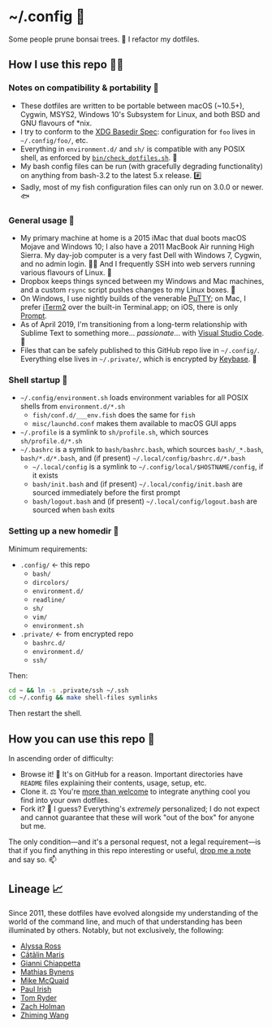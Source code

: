 # ~/.config 🔩

Some people prune bonsai trees. 🌱 I refactor my dotfiles.

## How I use this repo 👩‍💻

### Notes on compatibility & portability 💼

* These dotfiles are written to be portable between macOS (~10.5+), Cygwin,
  MSYS2, Windows 10's Subsystem for Linux, and both BSD and GNU flavours of
  \*nix.
* I try to conform to the [XDG Basedir Spec]: configuration for `foo` lives in
  `~/.config/foo/`, etc.
* Everything in `environment.d/` and `sh/` is compatible with any POSIX shell,
  as enforced by [`bin/check_dotfiles.sh`]. 👮
* My bash config files can be run (with gracefully degrading functionality) on
  anything from bash-3.2 to the latest 5.x release. #️⃣
* Sadly, most of my fish configuration files can only run on 3.0.0 or newer. 🐟

[XDG Basedir Spec]: https://specifications.freedesktop.org/basedir-spec/basedir-spec-latest.html
[`bin/check_dotfiles.sh`]: https://github.com/zgracem/dotconfig/blob/master/bin/check_dotfiles.sh

### General usage 💁

* My primary machine at home is a 2015 iMac that dual boots macOS Mojave and
  Windows 10; I also have a 2011 MacBook Air running High Sierra. My day-job
  computer is a very fast Dell with Windows 7, Cygwin, and no admin login. 🤦‍♀
  And I frequently SSH into web servers running various flavours of Linux. 🐧
* Dropbox keeps things synced between my Windows and Mac machines, and a
  custom `rsync` script pushes changes to my Linux boxes. 🔄
* On Windows, I use nightly builds of the venerable [PuTTY]; on Mac, I prefer
  [iTerm2] over the built-in Terminal.app; on iOS, there is only [Prompt].
* As of April 2019, I'm transitioning from a long-term relationship with Sublime
  Text to something more... _passionate_... with [Visual Studio Code]. 💋
* Files that can be safely published to this GitHub repo live in `~/.config/`.
  Everything else lives in `~/.private/`, which is encrypted by [Keybase]. 🔐

[PuTTY]: https://www.chiark.greenend.org.uk/~sgtatham/putty/
[iTerm2]: https://www.iterm2.com/
[Prompt]: https://panic.com/prompt/
[Visual Studio Code]: https://code.visualstudio.com/
[Keybase]: https://keybase.io/zgm

### Shell startup 🌅

* `~/.config/environment.sh` loads environment variables for all POSIX shells
  from `environment.d/*.sh`
    * `fish/conf.d/___env.fish` does the same for `fish`
    * `misc/launchd.conf` makes them available to macOS GUI apps
* `~/.profile` is a symlink to `sh/profile.sh`, which sources
  `sh/profile.d/*.sh`
* `~/.bashrc` is a symlink to `bash/bashrc.bash`, which sources `bash/_*.bash`,
  `bash/*.d/*.bash`, and (if present) `~/.local/config/bashrc.d/*.bash`
    * `~/.local/config` is a symlink to `~/.config/local/$HOSTNAME/config`, if
      it exists
    * `bash/init.bash` and (if present) `~/.local/config/init.bash` are sourced
      immediately before the first prompt
    * `bash/logout.bash` and (if present) `~/.local/config/logout.bash` are
      sourced when `bash` exits

### Setting up a new homedir 🏡

Minimum requirements:

- `.config/` ← this repo
    - `bash/`
    - `dircolors/`
    - `environment.d/`
    - `readline/`
    - `sh/`
    - `vim/`
    - `environment.sh`
- `.private/` ← from encrypted repo
    - `bashrc.d/`
    - `environment.d/`
    - `ssh/`

Then:

```sh
cd ~ && ln -s .private/ssh ~/.ssh
cd ~/.config && make shell-files symlinks
```

Then restart the shell.

## How you can use this repo 🙋

In ascending order of difficulty:

* Browse it! 👀 It's on GitHub for a reason. Important directories have `README`
  files explaining their contents, usage, setup, etc.
* Clone it. ⚖️ You're [more than welcome][licence] to integrate anything cool
  you find into your own dotfiles.
* Fork it? 🍴 I guess? Everything's _extremely_ personalized; I do not expect and
  cannot guarantee that these will work "out of the box" for anyone but me.

[licence]: https://github.com/zgracem/dotconfig/blob/master/LICENCE

The only condition—and it's a personal request, not a legal requirement—is that
if you find anything in this repo interesting or useful, [drop me a note][email]
and say so. 📫

[email]: mailto:zgm%40inescapable%2eorg

## Lineage 📈

Since 2011, these dotfiles have evolved alongside my understanding of the world
of the command line, and much of that understanding has been illuminated by
others. Notably, but not exclusively, the following:

* [Alyssa Ross](https://github.com/alyssais/dotfiles)
* [Cãtãlin Mariş](https://github.com/alrra/dotfiles)
* [Gianni Chiappetta](https://github.com/gf3/dotfiles)
* [Mathias Bynens](https://github.com/mathiasbynens/dotfiles)
* [Mike McQuaid](https://github.com/MikeMcQuaid/dotfiles)
* [Paul Irish](https://github.com/paulirish/dotfiles/)
* [Tom Ryder](https://sanctum.geek.nz/cgit/dotfiles.git/about/)
* [Zach Holman](https://github.com/holman/dotfiles)
* [Zhiming Wang](https://github.com/zmwangx/dotfiles)
